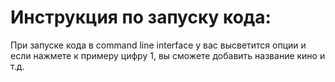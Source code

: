 # Инструкция по запуску кода: 
При запуске кода в command line interface у вас высветится опции и если нажмете к примеру цифру 1, вы сможете добавить название кино и т.д.
